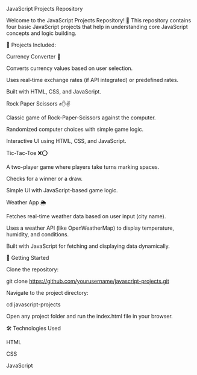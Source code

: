 JavaScript Projects Repository

Welcome to the JavaScript Projects Repository! 🚀 This repository contains four basic JavaScript projects that help in understanding core JavaScript concepts and logic building.

📌 Projects Included:

Currency Converter 💱

Converts currency values based on user selection.

Uses real-time exchange rates (if API integrated) or predefined rates.

Built with HTML, CSS, and JavaScript.

Rock Paper Scissors ✊✋✌️

Classic game of Rock-Paper-Scissors against the computer.

Randomized computer choices with simple game logic.

Interactive UI using HTML, CSS, and JavaScript.

Tic-Tac-Toe ❌⭕

A two-player game where players take turns marking spaces.

Checks for a winner or a draw.

Simple UI with JavaScript-based game logic.

Weather App 🌦️

Fetches real-time weather data based on user input (city name).

Uses a weather API (like OpenWeatherMap) to display temperature, humidity, and conditions.

Built with JavaScript for fetching and displaying data dynamically.

🚀 Getting Started

Clone the repository:

git clone https://github.com/yourusername/javascript-projects.git

Navigate to the project directory:

cd javascript-projects

Open any project folder and run the index.html file in your browser.

🛠 Technologies Used

HTML

CSS

JavaScript
